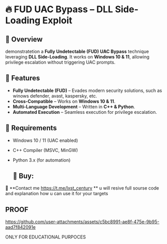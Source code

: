 # 🔥 FUD UAC Bypass – DLL Side-Loading Exploit  

## 🚀 Overview  
demonstratetion a **Fully Undetectable (FUD) UAC Bypass** technique leveraging **DLL Side-Loading**. It works on **Windows 10 & 11**, allowing privilege escalation without triggering UAC prompts.  

## 🎯 Features    
- **Fully Undetectable (FUD)** – Evades modern security solutions, such as winows defender, avast, kaspersky, etc.  
- **Cross-Compatible** – Works on **Windows 10 & 11**.  
- **Multi-Language Development** – Written in **C++ & Python**.  
- **Automated Execution** – Seamless execution for privilege escalation.  
 

## 📌 Requirements  
- Windows 10 / 11 (UAC enabled)  
- C++ Compiler (MSVC, MinGW)  
- Python 3.x (for automation)
  
  ## 🛒 Buy:  
🔹 **Contact me https://t.me/lxst_century ** u will resive full sourse code and explanation how u can use it for your targets

##  PROOF  
https://github.com/user-attachments/assets/c5bc8991-ae8f-475e-9b95-aad7f842091e

ONLY FOR EDUCATIONAL PURPOCES


